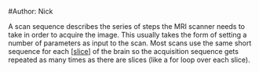 #Author: Nick 

A scan sequence describes the series of steps the MRI scanner needs to take in order to acquire the image. This usually takes the form of setting a number of parameters as input to the scan. Most scans use the same short sequence for each [[slice]] of the brain so the acquisition sequence gets repeated as many times as there are slices (like a for loop over each slice). 

[//begin]: # "Autogenerated link references for markdown compatibility"
[slice]: slice "slice"
[//end]: # "Autogenerated link references"